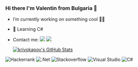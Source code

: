 ### Hi there I'm Valentin from Bulgaria 👋

- I’m currently working on something cool 👨‍💻
- 🌱 Learning C#
- Contact me: <a href="https://facebook.com/valio1914" target="_blank"><img src="https://img.shields.io/badge/Facebook-%231877F2.svg?style=for-the-badge&logo=Facebook&logoColor=white" target="_blank"></a> 
 <a href="https://instagram.com/vkrivokapov" target="_blank"><img src="https://img.shields.io/badge/-Instagram-%23E4405F?style=for-the-badge&logo=instagram&logoColor=white" target="_blank"></a>


  <a href="https://awesome-github-stats.azurewebsites.net/index.html??cardType=level&theme=github-dark">    <img  alt="krivokapov's GitHub Stats" src="https://awesome-github-stats.azurewebsites.net/user-stats/krivokapov?cardType=level&theme=github-dark" />  </a>


![Hackerrank](https://img.shields.io/badge/-Hackerrank-2EC866?style=for-the-badge&logo=HackerRank&logoColor=white) ![.Net](https://img.shields.io/badge/.NET-5C2D91?style=for-the-badge&logo=.net&logoColor=white) ![Stackoverflow](https://img.shields.io/badge/-Stackoverflow-FE7A16?style=for-the-badge&logo=stack-overflow&logoColor=white) ![Visual Studio](https://img.shields.io/badge/Visual%20Studio-5C2D91.svg?style=for-the-badge&logo=visual-studio&logoColor=white) ![C#](https://img.shields.io/badge/c%23-%23239120.svg?style=for-the-badge&logo=c-sharp&logoColor=white)
